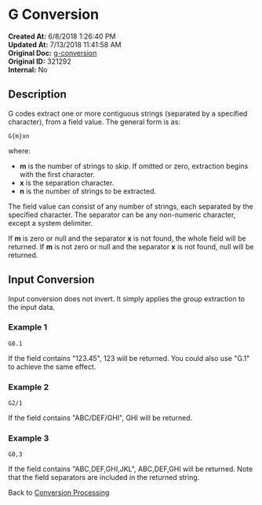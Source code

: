 # G Conversion

**Created At:** 6/8/2018 1:26:40 PM  
**Updated At:** 7/13/2018 11:41:58 AM  
**Original Doc:** [g-conversion](https://docs.jbase.com/46351-conversion-processing/g-conversion)  
**Original ID:** 321292  
**Internal:** No  

## Description

G codes extract one or more contiguous strings (separated by a specified character), from a field value. The general form is as:

```
G{m}xn
```

where:

- **m** is the number of strings to skip. If omitted or zero, extraction begins with the first character.
- **x** is the separation character.
- **n** is the number of strings to be extracted.

The field value can consist of any number of strings, each separated by the specified character. The separator can be any non-numeric character, except a system delimiter.

If **m** is zero or null and the separator **x** is not found, the whole field will be returned. If **m** is not zero or null and the separator **x** is not found, null will be returned.

## Input Conversion

Input conversion does not invert. It simply applies the group extraction to the input data.

### Example 1

```
G0.1
```

If the field contains "123.45", 123 will be returned. You could also use "G.1" to achieve the same effect.

### Example 2

```
G2/1
```

If the field contains "ABC/DEF/GHI", GHI will be returned.

### Example 3

```
G0,3
```

If the field contains "ABC,DEF,GHI,JKL", ABC,DEF,GHI will be returned. Note that the field separators are included in the returned string.

Back to [Conversion Processing](./../conversion-processing)
